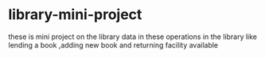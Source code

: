 # library-mini-project
these is mini project on the library data in these operations in the library like lending a book ,adding new book and returning facility available

